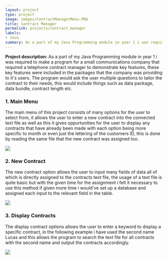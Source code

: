 ```yaml
---
layout: project
type: project
image: images/ContractManagerMenu.PNG
title: Contract Manager
permalink: projects/contract_manager
labels:
- Java
summary: As a part of my Java Programming module in year 1 i was required to make a program for a small communications company.
---
```

**Project description:** As a part of my Java Programming module in year 1 i was required to make a program for a small communications company that required a telephone contract manager to demonstrate key features, these key features were included in the packages that the company was providing to it's users. The program would ask the user multiple questions to tailor the contract to their needs, this would include things such as data package, data bundle, contract length etc.

### 1. Main Menu

The main menu of this project consists of many options for the user to select from, it allows the user to enter a new contract into the connected text file as well as this it gives oppurtunities for the user to display any contracts that have already been made with each option being more specific to month or even just the lettering of the customers ID, this is done by reading the same file that the new contract was assigned too.

<img src="https://Dommett97.github.io/images/ContractManagerMenu.PNG"/>

### 2. New Contract

The new contract option allows the user to input many fields of data all of which is directly assigned to the contracts text file, the usage of a text file is quite basic but with the given time for the assignment i felt it necessary to use this method if given more time i would've set up a database and assigned each input to the relevant field in the table.

<img src ="https://Dommett97.github.io/images/NewContractOutput.PNG"/>


### 3. Display Contracts
The display contract options allows the user to enter a keyword to display a specific contract, in the following example i have used the second name Lucas and this allows the program to search the text file for all contracts with the second name and output the contracts accordingly.

<img src ="https://Dommett97.github.io/images/DisplayContract.PNG"/>
